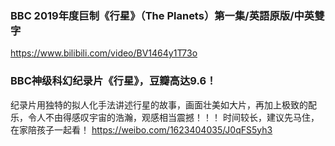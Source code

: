 ### BBC 2019年度巨制《行星》（The Planets）第一集/英語原版/中英雙字
https://www.bilibili.com/video/BV1464y1T73o

### BBC神级科幻纪录片《行星》，豆瓣高达9.6！
纪录片用独特的拟人化手法讲述行星的故事，画面壮美如大片，再加上极致的配乐，令人不由得感叹宇宙的浩瀚，观感相当震撼！！！ 时间较长，建议先马住，在家陪孩子一起看！
https://weibo.com/1623404035/J0qFS5yh3
